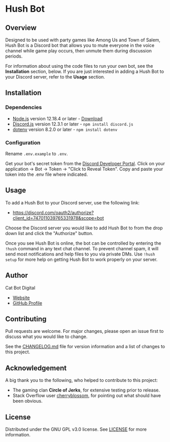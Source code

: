 # Hush Bot

## Overview
Designed to be used with party games like Among Us and Town of Salem, Hush Bot is a Discord bot that allows you to mute everyone in the voice channel while game play occurs, then unmute them during discussion periods.

For information about using the code files to run your own bot, see the **Installation** section, below. If you are just interested in adding a Hush Bot to your Discord server, refer to the **Usage** section.

## Installation

### Dependencies
- [Node.js](https://nodejs.org) version 12.18.4 or later - [Download](https://nodejs.org/en/download/)
- [Discord.js](https://discord.js.org) version 12.3.1 or later - ```npm install discord.js```
- [dotenv](https://www.npmjs.com/package/dotenv) version 8.2.0 or later - ```npm install dotenv```

### Configuration
Rename ```.env.example``` to ```.env```.

Get your bot's secret token from the [Discord Developer Portal](https://discordapp.com/developers/applications/). Click on your application -> Bot -> Token -> "Click to Reveal Token". Copy and paste your token into the .env file where indicated.

## Usage
To add a Hush Bot to your Discord server, use the following link:

- https://discord.com/oauth2/authorize?client_id=747011039765331978&scope=bot

Choose the Discord server you would like to add Hush Bot to from the drop down list and click the "Authorize" button.

Once you see Hush Bot is online, the bot can be controlled by entering the ```!hush``` command in any text chat channel. To prevent channel spam, it will send most notifications and help files to you via private DMs. Use ```!hush setup``` for more help on getting Hush Bot to work properly on your server.

## Author
Cat Bot Digital
- [Website](https://www.catbotdigital.com)
- [GitHub Profile](https://github.com/cat-bot-digital)

## Contributing
Pull requests are welcome. For major changes, please open an issue first to discuss what you would like to change.

See the [CHANGELOG.md](CHANGELOG.md) file for version information and a list of changes to this project.

## Acknowledgement
A big thank you to the following, who helped to contribute to this project:

- The gaming clan **Circle of Jerks**, for extensive testing prior to release.
- Stack Overflow user [cherryblossom](https://stackoverflow.com/users/8289918/cherryblossom), for pointing out what should have been obvious.

## License
Distributed under the GNU GPL v3.0 license. See [LICENSE](LICENSE) for more information.
